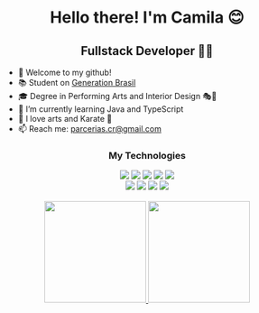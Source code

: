 <h1 align="center">Hello there! I'm Camila 😊</h1>
<h2 align="center">Fullstack Developer 👩‍💻 </h2>

- 👋 Welcome to my github!
- 📚 Student on <a href="https://brazil.generation.org/">Generation Brasil</a>
- 🎓 Degree in Performing Arts and Interior Design 🎭🎨
- 🌱 I’m currently learning Java and TypeScript
- 💞️ I love arts and Karate 🥋
- 📫 Reach me: parcerias.cr@gmail.com

<div align="center">
<h3>My Technologies</h3>
<img src="https://img.shields.io/badge/-java-rgba(0, 0, 79, 1)?style=for-the-badge&logo=java&logoColor=rgba(0, 255, 255, 0.7)" target="_blank">
<img src="https://img.shields.io/badge/-mysql-rgba(0, 0, 79, 1)?style=for-the-badge&logo=mysql&logoColor=rgba(0, 255, 255, 0.7)" target="_blank">
<img src="https://img.shields.io/badge/-spring-rgba(0, 0, 79, 1)?style=for-the-badge&logo=spring&logoColor=rgba(0, 255, 255, 0.7)" target="_blank">
<img src="https://img.shields.io/badge/-html-rgba(0, 0, 79, 1)?style=for-the-badge&logo=HTML5&logoColor=rgba(0, 255, 255, 0.7)" target="_blank">
<img src="https://img.shields.io/badge/-css-rgba(0, 0, 79, 1)?style=for-the-badge&logo=CSS3&logoColor=rgba(0, 255, 255, 0.7)" target="_blank">
<br> 
<img src="https://img.shields.io/badge/-Javascript-rgba(0, 0, 79, 1)?style=for-the-badge&logo=javascript&logoColor=rgba(0, 255, 255, 0.7)" target="_blank">
<img src="https://img.shields.io/badge/-nodejs-rgba(0, 0, 79, 1)?style=for-the-badge&logo=node.js&logoColor=rgba(0, 255, 255, 0.7)" target="_blank">
<img src="https://img.shields.io/badge/-Typescript-rgba(0, 0, 79, 1)?style=for-the-badge&logo=typescript&logoColor=rgba(0, 255, 255, 0.7)" target="_blank">
<img src="https://img.shields.io/badge/-react-rgba(0, 0, 79, 1)?style=for-the-badge&logo=React&logoColor=rgba(0, 255, 255, 0.7)" target="_blank">
</div>

<br>
<div align="center">
<a href="https://github.com/milabizzle">
<img height="180em" src="https://github-readme-stats.vercel.app/api?username=milabizzle&hide=issues&show_icons=true&count_private=true&show_icons=true&include_all_commits=true&theme=gotham">
<img height="180em" src="https://github-readme-stats.vercel.app/api/top-langs/?username=milabizzle&layout=compact&langs_count=7&theme=gotham"/>
</a>
</div>
</details>
